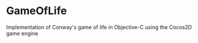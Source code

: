GameOfLife
==========

Implementation of Conway's game of life in Objective-C using the Cocos2D game engine
